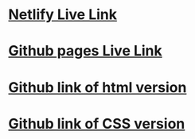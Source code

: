 # [Netlify Live Link](https://cosmic-tartufo-515ac9.netlify.app/)
# [Github pages Live Link](https://orlandouchiha425.github.io/fashion-blog/)
# [Github link of html version](https://github.com/Orlandouchiha425/fashion-blog/blob/main/index.html)

# [Github link of CSS version](https://github.com/Orlandouchiha425/fashion-blog/blob/main/style.css)